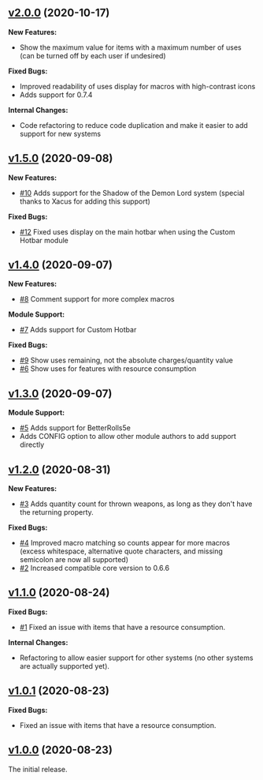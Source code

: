 ## [v2.0.0](https://github.com/illandril/FoundryVTT-hotbar-uses/releases/tag/v2.0.0) (2020-10-17)
**New Features:**
* Show the maximum value for items with a maximum number of uses (can be turned off by each user if undesired)

**Fixed Bugs:**
* Improved readability of uses display for macros with high-contrast icons
* Adds support for 0.7.4

**Internal Changes:**
* Code refactoring to reduce code duplication and make it easier to add support for new systems

## [v1.5.0](https://github.com/illandril/FoundryVTT-hotbar-uses/releases/tag/v1.5.0) (2020-09-08)
**New Features:**
* [\#10](https://github.com/illandril/FoundryVTT-hotbar-uses/issues/10) Adds support for the Shadow of the Demon Lord system (special thanks to Xacus for adding this support)

**Fixed Bugs:**
* [\#12](https://github.com/illandril/FoundryVTT-hotbar-uses/issues/12) Fixed uses display on the main hotbar when using the Custom Hotbar module

## [v1.4.0](https://github.com/illandril/FoundryVTT-hotbar-uses/releases/tag/v1.4.0) (2020-09-07)
**New Features:**
* [\#8](https://github.com/illandril/FoundryVTT-hotbar-uses/issues/8) Comment support for more complex macros

**Module Support:**
* [\#7](https://github.com/illandril/FoundryVTT-hotbar-uses/issues/7) Adds support for Custom Hotbar

**Fixed Bugs:**
* [\#9](https://github.com/illandril/FoundryVTT-hotbar-uses/issues/9) Show uses remaining, not the absolute charges/quantity value
* [\#6](https://github.com/illandril/FoundryVTT-hotbar-uses/issues/6) Show uses for features with resource consumption

## [v1.3.0](https://github.com/illandril/FoundryVTT-hotbar-uses/releases/tag/v1.3.0) (2020-09-07)
**Module Support:**
* [\#5](https://github.com/illandril/FoundryVTT-hotbar-uses/issues/5) Adds support for BetterRolls5e
* Adds CONFIG option to allow other module authors to add support directly

## [v1.2.0](https://github.com/illandril/FoundryVTT-hotbar-uses/releases/tag/v1.2.0) (2020-08-31)
**New Features:**
* [\#3](https://github.com/illandril/FoundryVTT-hotbar-uses/issues/3) Adds quantity count for thrown weapons, as long as they don't have the returning property.

**Fixed Bugs:**
* [\#4](https://github.com/illandril/FoundryVTT-hotbar-uses/issues/4) Improved macro matching so counts appear for more macros (excess whitespace, alternative quote characters, and missing semicolon are now all supported)
* [\#2](https://github.com/illandril/FoundryVTT-hotbar-uses/issues/2) Increased compatible core version to 0.6.6

## [v1.1.0](https://github.com/illandril/FoundryVTT-hotbar-uses/releases/tag/v1.1.0) (2020-08-24)
**Fixed Bugs:**
* [\#1](https://github.com/illandril/FoundryVTT-hotbar-uses/issues/1) Fixed an issue with items that have a resource consumption.

**Internal Changes:**
* Refactoring to allow easier support for other systems (no other systems are actually supported yet).

## [v1.0.1](https://github.com/illandril/FoundryVTT-hotbar-uses/releases/tag/v1.0.1) (2020-08-23)
**Fixed Bugs:**
* Fixed an issue with items that have a resource consumption.

## [v1.0.0](https://github.com/illandril/FoundryVTT-hotbar-uses/releases/tag/v1.0.0) (2020-08-23)
The initial release.
